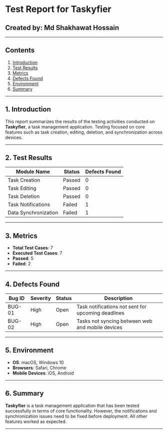 
# Test Report for Taskyfier

## Created by: Md Shakhawat Hossain

---

## Contents

1. [Introduction](#introduction)
2. [Test Results](#test-results)
3. [Metrics](#metrics)
4. [Defects Found](#defects-found)
5. [Environment](#environment)
6. [Summary](#summary)

---

## 1. Introduction

This report summarizes the results of the testing activities conducted on **Taskyfier**, a task management application. Testing focused on core features such as task creation, editing, deletion, and synchronization across devices.

---

## 2. Test Results

| Module Name            | Status   | Defects Found |
|------------------------|----------|---------------|
| Task Creation          | Passed   | 0             |
| Task Editing           | Passed   | 0             |
| Task Deletion          | Passed   | 0             |
| Task Notifications     | Failed   | 1             |
| Data Synchronization   | Failed   | 1             |

---

## 3. Metrics

- **Total Test Cases**: 7
- **Executed Test Cases**: 7
- **Passed**: 5
- **Failed**: 2

---

## 4. Defects Found

| Bug ID  | Severity | Status   | Description                          |
|---------|----------|----------|--------------------------------------|
| BUG-01  | High     | Open     | Task notifications not sent for upcoming deadlines |
| BUG-02  | High     | Open     | Tasks not syncing between web and mobile devices |

---

## 5. Environment

- **OS**: macOS, Windows 10
- **Browsers**: Safari, Chrome
- **Mobile Devices**: iOS, Android

---

## 6. Summary

**Taskyfier** is a task management application that has been tested successfully in terms of core functionality. However, the notifications and synchronization issues need to be fixed before deployment. All other features worked as expected.

---


